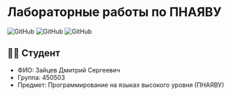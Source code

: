 # Лабораторные работы по ПНАЯВУ

![GitHub](https://img.shields.io/badge/Язык-C++-blue?style=for-the-badge&logo=cplusplus)
![GitHub](https://img.shields.io/badge/Студент-450503-green?style=for-the-badge)
![GitHub](https://img.shields.io/badge/Предмет-ПНАЯВУ-orange?style=for-the-badge)

## 👨‍🎓 Студент
- ФИО: Зайцев Дмитрий Сергеевич
- Группа: 450503
- Предмет: Программирование на языках высокого уровня (ПНАЯВУ)